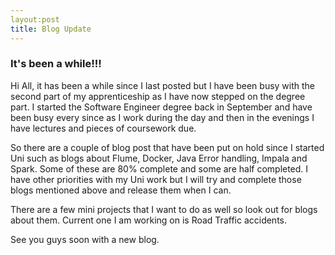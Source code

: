 ```yaml
---
layout:post
title: Blog Update
---
```


### It's been a while!!!

Hi All, it has been a while since I last posted but I have been busy with the second part of my apprenticeship as I have now stepped on the degree part. 
I started the Software Engineer degree back in September and have been busy every since as I work during the day and then in the evenings I have lectures and pieces of coursework due.

So there are a couple of blog post that have been put on hold since I started Uni such as blogs about Flume, Docker, Java Error handling, Impala and Spark. Some of these are 80% complete and some are half completed. I have other priorities with my Uni work but I will try and complete those blogs mentioned above and release them when I can. 

There are a few mini projects that I want to do as well so look out for blogs about them. Current one I am working on is Road Traffic accidents. 

See you guys soon with a new blog.
